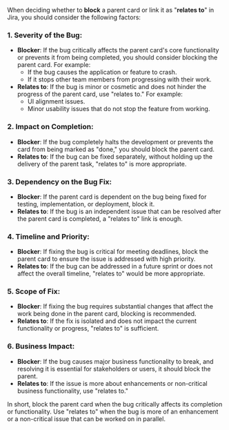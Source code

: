 When deciding whether to **block** a parent card or link it as "**relates to**" in Jira, you should consider the following factors:

### 1. **Severity of the Bug:**

- **Blocker**: If the bug critically affects the parent card's core functionality or prevents it from being completed, you should consider blocking the parent card. For example:
  - If the bug causes the application or feature to crash.
  - If it stops other team members from progressing with their work.
- **Relates to**: If the bug is minor or cosmetic and does not hinder the progress of the parent card, use "relates to." For example:
  - UI alignment issues.
  - Minor usability issues that do not stop the feature from working.

### 2. **Impact on Completion:**

- **Blocker**: If the bug completely halts the development or prevents the card from being marked as "done," you should block the parent card.
- **Relates to**: If the bug can be fixed separately, without holding up the delivery of the parent task, "relates to" is more appropriate.

### 3. **Dependency on the Bug Fix:**

- **Blocker**: If the parent card is dependent on the bug being fixed for testing, implementation, or deployment, block it.
- **Relates to**: If the bug is an independent issue that can be resolved after the parent card is completed, a "relates to" link is enough.

### 4. **Timeline and Priority:**

- **Blocker**: If fixing the bug is critical for meeting deadlines, block the parent card to ensure the issue is addressed with high priority.
- **Relates to**: If the bug can be addressed in a future sprint or does not affect the overall timeline, "relates to" would be more appropriate.

### 5. **Scope of Fix:**

- **Blocker**: If fixing the bug requires substantial changes that affect the work being done in the parent card, blocking is recommended.
- **Relates to**: If the fix is isolated and does not impact the current functionality or progress, "relates to" is sufficient.

### 6. **Business Impact:**

- **Blocker**: If the bug causes major business functionality to break, and resolving it is essential for stakeholders or users, it should block the parent.
- **Relates to**: If the issue is more about enhancements or non-critical business functionality, use "relates to."

In short, block the parent card when the bug critically affects its completion or functionality. Use "relates to" when the bug is more of an enhancement or a non-critical issue that can be worked on in parallel.
